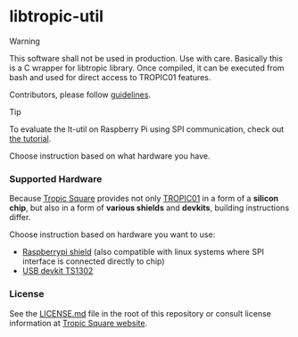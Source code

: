 # libtropic-util

> [!WARNING]
> This software shall not be used in production. Use with care. Basically this is a C wrapper for libtropic library. Once compiled, it can be executed from bash and used for direct access to TROPIC01 features.

Contributors, please follow [guidelines](https://github.com/tropicsquare/libtropic-util/blob/main/CONTRIBUTING.md).

> [!TIP]
> To evaluate the lt-util on Raspberry Pi using SPI communication, check out [the tutorial](./RPI_TUTORIAL.md).


Choose instruction based on what hardware you have.


### Supported Hardware

Because [Tropic Square](https://www.tropicsquare.com) provides not only [TROPIC01](https://www.tropicsquare.com/tropic01) in a form of a **silicon chip**, but also in a form of **various shields** and **devkits**, building instructions differ.

Choose instruction based on hardware you want to use:
* [Raspberrypi shield](./docs/Linux_SPI.md) (also compatible with linux systems where SPI interface is connected directly to chip)
* [USB devkit TS1302](./docs/TS1302_devkit.md)

### License

See the [LICENSE.md](LICENSE.md) file in the root of this repository or consult license information at [Tropic Square website](https://tropicsquare.com/license).